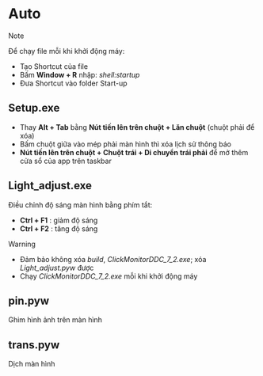 ﻿# Auto
> [!NOTE]
> Để chạy file mỗi khi khởi động máy:
> - Tạo Shortcut của file
> - Bấm **Window + R** nhập: *shell:startup*
> - Đưa Shortcut vào folder Start-up
## Setup.exe
- Thay **Alt + Tab** bằng **Nút tiến lên trên chuột + Lăn chuột** (chuột phải để xóa)
- Bấm chuột giữa vào mép phải màn hình thì xóa lịch sử thông báo
- **Nút tiến lên trên chuột + Chuột trái + Di chuyển trái phải** để mở thêm cửa sổ của app trên taskbar
## Light_adjust.exe
Điều chỉnh độ sáng màn hình bằng phím tắt:
- **Ctrl + F1** : giảm độ sáng
- **Ctrl + F2** : tăng độ sáng
> [!WARNING]
> - Đảm bảo không xóa *build*, *ClickMonitorDDC_7_2.exe*; xóa *Light_adjust.pyw* được
> - Chạy *ClickMonitorDDC_7_2.exe* mỗi khi khởi động máy
## pin.pyw
Ghim hình ảnh trên màn hình
## trans.pyw
Dịch màn hình
